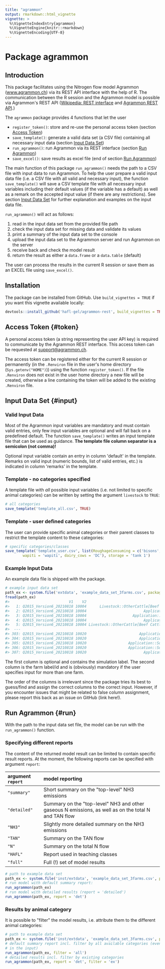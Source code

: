 ```yaml
---
title: "agrammon"
output: rmarkdown::html_vignette
vignette: >
  %\VignetteIndexEntry{agrammon}
  %\VignetteEngine{knitr::rmarkdown}
  %\VignetteEncoding{UTF-8}
---
```




# Package agrammon

## Introduction

This package facilitates using the Nitrogen flow model Agrammon (www.agrammon.ch) via its REST API interface with the help of R.
The communication between the R session and the Agrammon model is possible via Agrammon's REST API ([Wikipedia: REST interface](https://en.wikipedia.org/wiki/Representational_state_transfer)
and [Agrammon REST API](https://redocly.github.io/redoc/?url=https://model.agrammon.ch/single/api/v1/openapi.yaml).)

The `agrammon` package provides 4 functions that let the user

- `register_token()`: store and re-use the personal access token (section [Access Token](#token))
- `save_template()`: generate a valid data set (a CSV file) containing all necessary input data (section [Input Data Set](#input))
- `run_agrammon()`: run Agrammon via its REST interface (section [Run Agrammon](#run))
- `save_excel()`: save results as excel file (end of section [Run Agrammon](#run))

The main function of this package `run_agrammon()` needs the path to a CSV file with input data to run Agrammon.
To help the user prepare a valid input data file (i.e. a CSV file with all valid and necessary input), 
the function `save_template()` will save a CSV template file with all necessary input variables including their 
default values (if the variable has a default) as well as a remark on the accepted input value (if there are any restrictions). 
See section [Input Data Set](#input) for further explanation and examples on the input data file.  

`run_agrammon()` will act as follows:

1. read in the input data set from the provided file path
2. check the input data set for missing data and validate its values
3. print a summary of the input data set to the console
4. upload the input data set to the Agrammon server and run Agrammon on the server
5. receive back and check the model result
6. return the result as either a `data.frame` or a `data.table` (default)

The user can process the results in the current R session or save them as an EXCEL file using `save_excel()`.

## Installation

The package can be installed from GitHub. Use `build_vignettes = TRUE` if you want this vignette 
available locally:


```r
devtools::install_github('hafl-gel/agrammon-rest', build_vignettes = TRUE)
```

## Access Token {#token}

A personal access token (a string representing the user API key) is required to communicate by the Agrammon REST interface.
This access token can be requested at support@agrammon.ch.

The access token can be registered either for the current R session or permanently (in the `.Renviron` file in the user's home 
directory (`Sys.getenv("HOME")`)) using the function `register_token()`. 
If the file `.Renviron` does not exist in the user home directory a new file will be created, otherwise a line containing the token will
be added to the existing `.Renviron` file.

## Input Data Set {#input}

### Valid Input Data

Most of the Agrammon input variables are mandatory and must contain valid entries, only few input variables are optional and will 
fall back on a predefined default. The function `save_template()` writes an input template file that can be used as guidance.
**The template file column separator is a semicolon (not comma)!**

Optional input variable contain an entry in column 'default' in the template. Remarks on valid input (numeric bounds, list of valid entries, etc.) is indicated in column
'remarks' in the template.

### Template - no categories specified

A template file with _all_ possible input variables (i.e. not limited to specific animal categories) can be written by
setting the argument `livestock` to `TRUE`:


```r
# all categories
save_template('template_all.csv', TRUE)
```

### Template - user defined categories

The user can provide specific animal categories or their parent classes to restrict the template content to these categories:


```r
# specific categories/classes
save_template('template_user.csv', list(RoughageConsuming = c('bisons', 'alpaca'), 
        wapiti = 'wapiti', dairy_cows = 'DC'), storage = 'tank 1')
```

### Example Input Data

An example data file is shipped with the package.


```r
# example input data set
path_ex <- system.file('extdata', 'example_data_set_3farms.csv', package = 'agrammon')
fread(path_ex)
#>                           V1    V2                                                  V3                        V4        V5
#>   1: Q2015_Version6_20210818 10004      Livestock::OtherCattle[Beef Cattle]::Excretion         dimensioning_barn        78
#>   2: Q2015_Version6_20210818 10004                          Application::Slurry::Csoft              appl_hotdays sometimes
#>   3: Q2015_Version6_20210818 10004                     Application::Slurry::Cfermented          fermented_slurry         0
#>   4: Q2015_Version6_20210818 10004                          Application::Slurry::Ctech      share_deep_injection         0
#>   5: Q2015_Version6_20210818 10004 Livestock::OtherCattle[Beef Cattle]::Housing::Floor  mitigation_housing_floor      none
#>  ---                                                                                                                      
#> 303: Q2015_Version6_20210818 10020                        Application::Slurry::Cseason appl_autumn_winter_spring        50
#> 304: Q2015_Version6_20210818 10020                        Application::Slurry::Cseason               appl_summer        50
#> 305: Q2015_Version6_20210818 10020                   Application::SolidManure::Cseason appl_autumn_winter_spring        50
#> 306: Q2015_Version6_20210818 10020                   Application::SolidManure::Cseason               appl_summer        50
#> 307: Q2015_Version6_20210818 10020                          Application::Slurry::Csoft              appl_evening         0
```

The first column is optional and contains the simulation label. The second column is the farm label/id and is (obviously) mandatory if 
the user specifies input for more than one farm. 

The order of the columns is irrelevant since the package tries its best to guess/find and assign the correct columns to the correct
input. However, if you encounter issues that might be related to false column assignment, please report this back as an issue on GitHub (link here!).


## Run Agrammon {#run}

With the path to the input data set file, the model can be run with the `run_agrammon()` function.

### Specifying different reports

The content of the returned model result can be limited to contain specific result reports. At the moment,
the following reports can be specified with argument `report`:

| argument `report` | model reporting |
|:---|:---|
| `"summary"` | Short summary on the "top-level" NH3 emissions |
| `"detailed"` | Summary on the "top-level" NH3 and other gaseous N emissions, as well as on the total N and TAN flow |
| `"NH3"` | Slightly more detailed summary on the NH3 emissions |
| `"TAN"` | Summary on the TAN flow |
| `"N"` | Summary on the total N flow |
| `"HAFL"` | Report used in teaching classes |
| `"full"` | Full (!) set of model results |


```r
# path to example data set
path_ex <- system.file('inst/extdata', 'example_data_set_3farms.csv', package = 'agrammon')
# run model with default summary report:
run_agrammon(path_ex)
# run model with detailed results (report = 'detailed')
run_agrammon(path_ex, report = 'det')
```

### Results by animal category

It is possible to "filter" the model results, i.e. attribute them to the different animal categories:


```r
# path to example data set
path_ex <- system.file('inst/extdata', 'example_data_set_3farms.csv', package = 'agrammon')
# default summary report incl. filter by all available categories (even if they don't exist
# in the input)
run_agrammon(path_ex, filter = 'all')
# detailed results incl. filter by existing categories
run_agrammon(path_ex, report = 'det', filter = 'ex')
```
